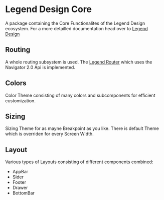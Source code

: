 # Legend Design Core
A package containing the Core Functionalites of the Legend Design ecosystem. For a more detailled documentation head over to [Legend Design](https://thomasfercher.github.io)

## Routing
A whole routing subsystem is used. The [Legend Router](https://github.com/ThomasFercher/legend_router) which uses the Navigator 2.0 Api is implemented.

## Colors
Color Theme consisting of many colors and subcomponents for efficient customization.

## Sizing
Sizing Theme for as mayne Breakpoint as you like. There is default Theme which is overriden for every Screen Width.

## Layout
Various types of Layouts consisting of different components combined:
- AppBar
- Sider
- Footer
- Drawer
- BottomBar




